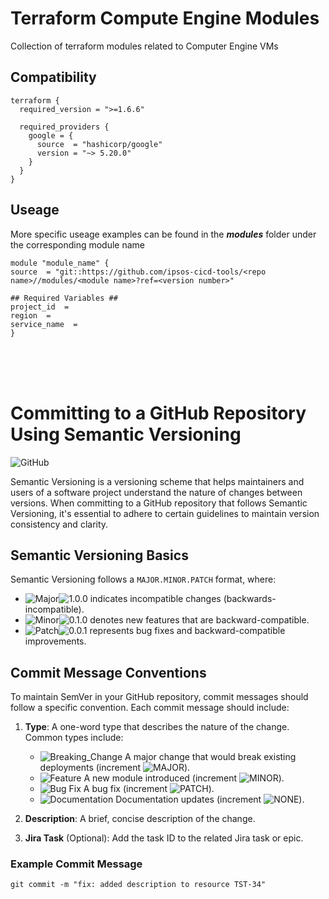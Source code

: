 # Terraform Compute Engine Modules

Collection of terraform modules related to Computer Engine VMs

## Compatibility
```
terraform {
  required_version = ">=1.6.6"

  required_providers {
    google = {
      source  = "hashicorp/google"
      version = "~> 5.20.0"
    }
  }
}
```

## Useage 
More specific useage examples can be found in the ***modules*** folder under the corresponding module name

```
module "module_name" {
source  = "git::https://github.com/ipsos-cicd-tools/<repo name>//modules/<module name>?ref=<version number>"

## Required Variables ##
project_id  = 
region  = 
service_name  = 
}
```
<br>
<br>
<br>

# Committing to a GitHub Repository Using Semantic Versioning

![GitHub](https://img.shields.io/badge/GitHub-Semantic%20Versioning-brightgreen)

Semantic Versioning is a versioning scheme that helps maintainers and users of a software project understand the nature of changes between versions. When committing to a GitHub repository that follows Semantic Versioning, it's essential to adhere to certain guidelines to maintain version consistency and clarity.

## Semantic Versioning Basics

Semantic Versioning follows a `MAJOR.MINOR.PATCH` format, where:

- ![Major](https://img.shields.io/badge/MAJOR-red)![1.0.0](https://img.shields.io/badge/1.0.0-grey) indicates incompatible changes (backwards-incompatible).
- ![Minor](https://img.shields.io/badge/MINOR-yellow)![0.1.0](https://img.shields.io/badge/0.1.0-grey) denotes new features that are backward-compatible.
- ![Patch](https://img.shields.io/badge/PATCH-brightgreen)![0.0.1](https://img.shields.io/badge/0.0.1-grey) represents bug fixes and backward-compatible improvements.

## Commit Message Conventions

To maintain SemVer in your GitHub repository, commit messages should follow a specific convention. Each commit message should include:

1. **Type**: A one-word type that describes the nature of the change. Common types include:
   - ![Breaking_Change](https://img.shields.io/badge/BREAKING__CHANGE:-red) A major change that would break existing deployments (increment ![MAJOR](https://img.shields.io/badge/MAJOR-red)).
   - ![Feature](https://img.shields.io/badge/feat:-yellow) A new module introduced (increment ![MINOR](https://img.shields.io/badge/MINOR-yellow)).
   - ![Bug Fix](https://img.shields.io/badge/fix:-brightgreen) A bug fix (increment ![PATCH](https://img.shields.io/badge/PATCH-brightgreen)).
   - ![Documentation](https://img.shields.io/badge/docs:-lightgrey) Documentation updates (increment ![NONE](https://img.shields.io/badge/none-lightgrey)).

2. **Description**: A brief, concise description of the change.

3. **Jira Task** (Optional): Add the task ID to the related Jira task or epic.

### Example Commit Message
``` 
git commit -m "fix: added description to resource TST-34"